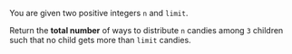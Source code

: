 You are given two positive integers `n` and `limit`.

Return the **total number** of ways to distribute `n` candies among `3` children such that no child gets more than `limit` candies.